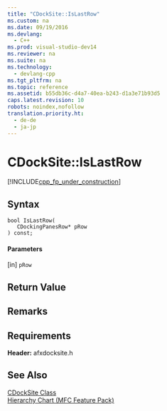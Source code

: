 ```yaml
---
title: "CDockSite::IsLastRow"
ms.custom: na
ms.date: 09/19/2016
ms.devlang: 
  - C++
ms.prod: visual-studio-dev14
ms.reviewer: na
ms.suite: na
ms.technology: 
  - devlang-cpp
ms.tgt_pltfrm: na
ms.topic: reference
ms.assetid: b55db36c-d4a7-40ea-b243-d1a3e71b93d5
caps.latest.revision: 10
robots: noindex,nofollow
translation.priority.ht: 
  - de-de
  - ja-jp
---
```

# CDockSite::IsLastRow
[!INCLUDE[cpp_fp_under_construction](../vs140/includes/cpp_fp_under_construction_md.md)]  
  
## Syntax  
  
```  
bool IsLastRow(  
   CDockingPanesRow* pRow  
) const;  
```  
  
#### Parameters  
 [in] `pRow`  
  
## Return Value  
  
## Remarks  
  
## Requirements  
 **Header:** afxdocksite.h  
  
## See Also  
 [CDockSite Class](../vs140/CDockSite-Class.md)   
 [Hierarchy Chart (MFC Feature Pack)](../vs140/Hierarchy-Chart.md)
